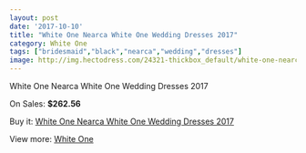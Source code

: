 ```yaml
---
layout: post
date: '2017-10-10'
title: "White One Nearca White One Wedding Dresses 2017"
category: White One
tags: ["bridesmaid","black","nearca","wedding","dresses"]
image: http://img.hectodress.com/24321-thickbox_default/white-one-nearca-white-one-wedding-dresses-2013.jpg
---
```

White One Nearca White One Wedding Dresses 2017

On Sales: **$262.56**
<a href="https://www.hectodress.com/white-one/11195-white-one-nearca-white-one-wedding-dresses-2013.html"><amp-img layout="responsive" width="600" height="600" src="//img.hectodress.com/24321-thickbox_default/white-one-nearca-white-one-wedding-dresses-2013.jpg" alt="White One Nearca White One Wedding Dresses 2017 0" /></a>
<a href="https://www.hectodress.com/white-one/11195-white-one-nearca-white-one-wedding-dresses-2013.html"><amp-img layout="responsive" width="600" height="600" src="//img.hectodress.com/24323-thickbox_default/white-one-nearca-white-one-wedding-dresses-2013.jpg" alt="White One Nearca White One Wedding Dresses 2017 1" /></a>
<a href="https://www.hectodress.com/white-one/11195-white-one-nearca-white-one-wedding-dresses-2013.html"><amp-img layout="responsive" width="600" height="600" src="//img.hectodress.com/24322-thickbox_default/white-one-nearca-white-one-wedding-dresses-2013.jpg" alt="White One Nearca White One Wedding Dresses 2017 2" /></a>

Buy it: [White One Nearca White One Wedding Dresses 2017](https://www.hectodress.com/white-one/11195-white-one-nearca-white-one-wedding-dresses-2013.html "White One Nearca White One Wedding Dresses 2017")

View more: [White One](https://www.hectodress.com/177-white-one "White One")